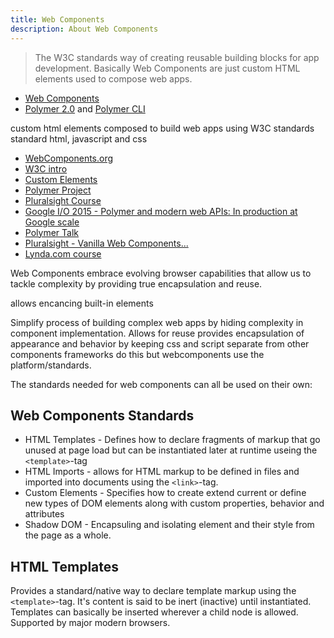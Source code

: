 ```yaml
---
title: Web Components
description: About Web Components
---
```


> The W3C standards way of creating reusable building blocks for app development. Basically Web Components are just custom HTML elements used to compose web apps.

* [Web Components](https://www.webcomponents.org/)
* [Polymer 2.0](https://www.polymer-project.org/) and [Polymer CLI](https://www.polymer-project.org/1.0/docs/tools/polymer-cli)

custom html elements composed to build web apps using W3C standards standard html, javascript and css

* [WebComponents.org](http://webcomponents.org/)
* [W3C intro](https://www.w3.org/TR/components-intro/)
* [Custom Elements](https://customelements.io/)
* [Polymer Project](https://www.polymer-project.org)
* [Pluralsight Course](http://www.pluralsight.com/courses/web-components-shadow-dom)
* [Google I/O 2015 - Polymer and modern web APIs: In production at Google scale](https://www.youtube.com/watch?v=fD2As5RmM8Q)
* [Polymer Talk](https://angularu.com/VideoSession/2015sf/componentize-your-app-with-polymer-elements)
* [Pluralsight - Vanilla Web Components...](https://app.pluralsight.com/library/courses/vanilla-web-components-practical-guide/table-of-contents)
* [Lynda.com course](https://www.lynda.com/Web-Development-tutorials/Welcome/540537/614347-4.html)

Web Components embrace evolving browser capabilities that allow us to tackle complexity by providing true encapsulation and reuse.


allows encancing built-in elements

Simplify process of building complex web apps by hiding complexity in component implementation.
Allows for reuse
provides encapsulation of appearance and behavior by keeping css and script separate from other components
frameworks do this but webcomponents use the platform/standards.

The standards needed for web components can all be used on their own:

## Web Components Standards

* HTML Templates - Defines how to declare fragments of markup that go unused at page load but can be instantiated later at runtime useing the `<template>`-tag
* HTML Imports - allows for HTML markup to be defined in files and imported into documents using the `<link>`-tag.
* Custom Elements - Specifies how to create extend current or define new types of DOM elements along with custom properties, behavior and attributes
* Shadow DOM - Encapsuling and isolating element and their style from the page as a whole.


## HTML Templates

Provides a standard/native way to declare template markup using the `<template>`-tag. It's content is said to be inert (inactive) until instantiated. Templates can basically be inserted wherever a child node is allowed. Supported by major modern browsers.

